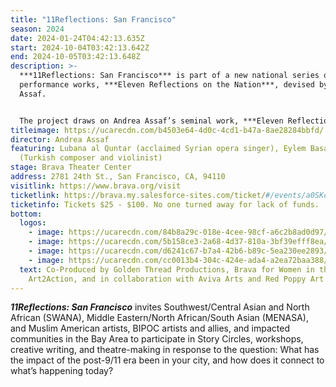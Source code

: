 ```yaml
---
title: "11Reflections: San Francisco"
season: 2024
date: 2024-01-24T04:42:13.635Z
start: 2024-10-04T03:42:13.642Z
end: 2024-10-05T03:42:13.648Z
description: >-
  ***11Reflections: San Francisco*** is part of a new national series of
  performance works, ***Eleven Reflections on the Nation***, devised by Andrea
  Assaf. 


  The project draws on Andrea Assaf’s seminal work, ***Eleven Reflections on September***, an episodic, multimedia performance on Arab American identity, Wars on/of Terror, and “the constant, quiet rain of death / amidst beauty” in a post-9/11 world. In each participating city, the project engages local artists and community members who have been affected by post-9/11 policies to contribute their stories, illuminating our collective experiences since 2001—from the fall of the Twin Towers, to the U.S. wars on Iraq and Afghanistan, to the Muslim Ban, and now to the funding of genocide in Palestine.
titleimage: https://ucarecdn.com/b4503e64-4d0c-4cd1-b47a-8ae28284bbfd/
director: Andrea Assaf
featuring: Lubana al Quntar (acclaimed Syrian opera singer), Eylem Basaldi
  (Turkish composer and violinist)
stage: Brava Theater Center
address: 2781 24th St., San Francisco, CA, 94110
visitlink: https://www.brava.org/visit
ticketlink: https://brava.my.salesforce-sites.com/ticket/#/events/a0SKc000000wkEEMAY
ticketinfo: Tickets $25 - $100. No one turned away for lack of funds.
bottom:
  logos:
    - image: https://ucarecdn.com/84b8a29c-018e-4cee-98cf-a6c2b8ad0d97/
    - image: https://ucarecdn.com/5b158ce3-2a68-4d37-810a-3bf39efff8ea/
    - image: https://ucarecdn.com/d6241c67-b7a4-42b6-b89c-5ea230ee2893/
    - image: https://ucarecdn.com/cc0013b4-304c-424e-ada4-a2ea72baa388/
  text: Co-Produced by Golden Thread Productions, Brava for Women in the Arts,
    Art2Action, and in collaboration with Aviva Arts and Red Poppy Art House.
---
```

***11Reflections: San Francisco*** invites Southwest/Central Asian and North African (SWANA), Middle Eastern/North African/South Asian (MENASA), and Muslim American artists, BIPOC artists and allies, and impacted communities in the Bay Area to participate in Story Circles, workshops, creative writing, and theatre-making in response to the question: What has the impact of the post-9/11 era been in your city, and how does it connect to what’s happening today?